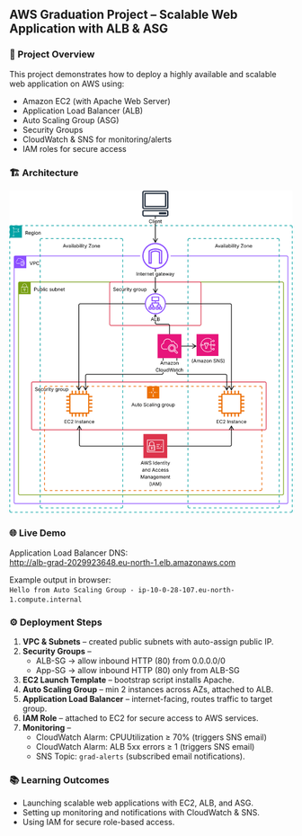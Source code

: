 ## AWS Graduation Project – Scalable Web Application with ALB & ASG

### 📌 Project Overview
This project demonstrates how to deploy a highly available and scalable web application on AWS using:
- Amazon EC2 (with Apache Web Server)
- Application Load Balancer (ALB)
- Auto Scaling Group (ASG)
- Security Groups
- CloudWatch & SNS for monitoring/alerts
- IAM roles for secure access

### 🏗️ Architecture
![Architecture Diagram](architecture-diagram.svg)

### 🌐 Live Demo
Application Load Balancer DNS:  
http://alb-grad-2029923648.eu-north-1.elb.amazonaws.com

Example output in browser:  
`Hello from Auto Scaling Group - ip-10-0-28-107.eu-north-1.compute.internal`

### ⚙️ Deployment Steps
1. **VPC & Subnets** – created public subnets with auto-assign public IP.  
2. **Security Groups** –  
   - ALB-SG → allow inbound HTTP (80) from 0.0.0.0/0  
   - App-SG → allow inbound HTTP (80) only from ALB-SG  
3. **EC2 Launch Template** – bootstrap script installs Apache.  
4. **Auto Scaling Group** – min 2 instances across AZs, attached to ALB.  
5. **Application Load Balancer** – internet-facing, routes traffic to target group.  
6. **IAM Role** – attached to EC2 for secure access to AWS services.  
7. **Monitoring** –  
   - CloudWatch Alarm: CPUUtilization ≥ 70% (triggers SNS email)  
   - CloudWatch Alarm: ALB 5xx errors ≥ 1 (triggers SNS email)  
   - SNS Topic: `grad-alerts` (subscribed email notifications).  

### 📚 Learning Outcomes
- Launching scalable web applications with EC2, ALB, and ASG.  
- Setting up monitoring and notifications with CloudWatch & SNS.  
- Using IAM for secure role-based access.  
